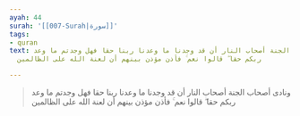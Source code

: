 ```yaml
---
ayah: 44
surah: '[[007-Surah|سورة]]'
tags:
- quran
text: ونادى أصحاب الجنة أصحاب النار أن قد وجدنا ما وعدنا ربنا حقا فهل وجدتم ما وعد
  ربكم حقا ۖ قالوا نعم ۚ فأذن مؤذن بينهم أن لعنة الله على الظالمين

---
```

> ونادى أصحاب الجنة أصحاب النار أن قد وجدنا ما وعدنا ربنا حقا فهل وجدتم ما وعد ربكم حقا ۖ قالوا نعم ۚ فأذن مؤذن بينهم أن لعنة الله على الظالمين
